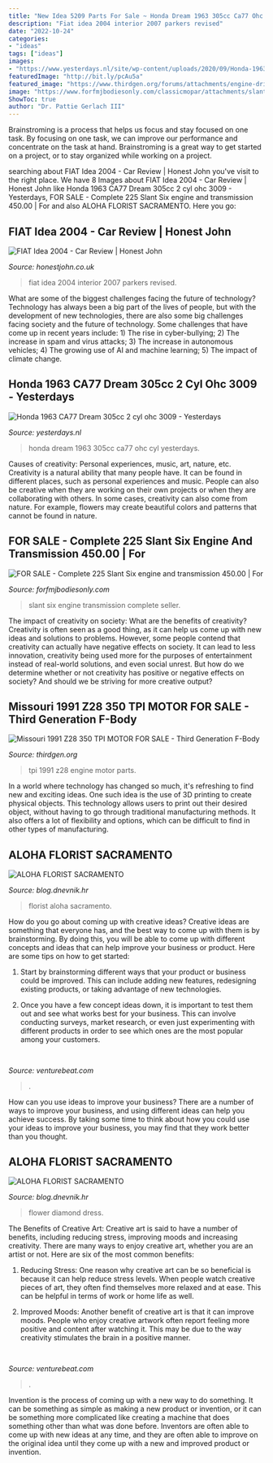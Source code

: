 ```yaml
---
title: "New Idea 5209 Parts For Sale ~ Honda Dream 1963 305cc Ca77 Ohc Cyl Yesterdays"
description: "Fiat idea 2004 interior 2007 parkers revised"
date: "2022-10-24"
categories:
- "ideas"
tags: ["ideas"]
images:
- "https://www.yesterdays.nl/site/wp-content/uploads/2020/09/Honda-1963-Dream-3009-5.jpg"
featuredImage: "http://bit.ly/pcAu5a"
featured_image: "https://www.thirdgen.org/forums/attachments/engine-drivetrain-suspension-parts/192378d1264961259-1991-z28-350-tpi-tpi-001.jpg"
image: "https://www.forfmjbodiesonly.com/classicmopar/attachments/slant-six-1-jpg.14069/"
ShowToc: true
author: "Dr. Pattie Gerlach III"
---
```



Brainstroming is a process that helps us focus and stay focused on one task. By focusing on one task, we can improve our performance and concentrate on the task at hand. Brainstroming is a great way to get started on a project, or to stay organized while working on a project.

	

		
searching about FIAT Idea 2004 - Car Review | Honest John you've visit to the right place. We have 8 Images about FIAT Idea 2004 - Car Review | Honest John like Honda 1963 CA77 Dream 305cc 2 cyl ohc 3009 - Yesterdays, FOR SALE - Complete 225 Slant Six engine and transmission 450.00 | For and also ALOHA FLORIST SACRAMENTO. Here you go:
		
    
## FIAT Idea 2004 - Car Review | Honest John

<img loading=lazy src="https://images.honestjohn.co.uk/imagecache/file/fit/730x700/media/5101050/Fiat~Idea~(1).jpg" onerror="this.onerror=null;this.src='https://tse4.mm.bing.net/th?id=OIP.9QawxAFrihrW3oelcBf1jwHaEu&amp;pid=15.1';" alt="FIAT Idea 2004 - Car Review | Honest John">

_Source: honestjohn.co.uk_

>fiat idea 2004 interior 2007 parkers revised. 

	

What are some of the biggest challenges facing the future of technology?
Technology has always been a big part of the lives of people, but with the development of new technologies, there are also some big challenges facing society and the future of technology. Some challenges that have come up in recent years include: 1) The rise in cyber-bullying; 2) The increase in spam and virus attacks; 3) The increase in autonomous vehicles; 4) The growing use of AI and machine learning; 5) The impact of climate change.

    
## Honda 1963 CA77 Dream 305cc 2 Cyl Ohc 3009 - Yesterdays

<img loading=lazy src="https://www.yesterdays.nl/site/wp-content/uploads/2020/09/Honda-1963-Dream-3009-5.jpg" onerror="this.onerror=null;this.src='https://tse1.mm.bing.net/th?id=OIP.GD6kLbUCrvkOAnO74RCDSwHaLH&amp;pid=15.1';" alt="Honda 1963 CA77 Dream 305cc 2 cyl ohc 3009 - Yesterdays">

_Source: yesterdays.nl_

>honda dream 1963 305cc ca77 ohc cyl yesterdays. 

	

Causes of creativity: Personal experiences, music, art, nature, etc.
Creativity is a natural ability that many people have. It can be found in different places, such as personal experiences and music. People can also be creative when they are working on their own projects or when they are collaborating with others. In some cases, creativity can also come from nature. For example, flowers may create beautiful colors and patterns that cannot be found in nature.

    
## FOR SALE - Complete 225 Slant Six Engine And Transmission 450.00 | For

<img loading=lazy src="https://www.forfmjbodiesonly.com/classicmopar/attachments/slant-six-1-jpg.14069/" onerror="this.onerror=null;this.src='https://tse2.mm.bing.net/th?id=OIP.lkbpU3uHzvimUPRfY8pr-AHaFj&amp;pid=15.1';" alt="FOR SALE - Complete 225 Slant Six engine and transmission 450.00 | For">

_Source: forfmjbodiesonly.com_

>slant six engine transmission complete seller. 

	

The impact of creativity on society: What are the benefits of creativity?
Creativity is often seen as a good thing, as it can help us come up with new ideas and solutions to problems. However, some people contend that creativity can actually have negative effects on society. It can lead to less innovation, creativity being used more for the purposes of entertainment instead of real-world solutions, and even social unrest. But how do we determine whether or not creativity has positive or negative effects on society? And should we be striving for more creative output?

    
## Missouri 1991 Z28 350 TPI MOTOR FOR SALE - Third Generation F-Body

<img loading=lazy src="https://www.thirdgen.org/forums/attachments/engine-drivetrain-suspension-parts/192378d1264961259-1991-z28-350-tpi-tpi-001.jpg" onerror="this.onerror=null;this.src='https://tse4.mm.bing.net/th?id=OIP.1smYTrbp-_sv6nUAOXCHBgHaFj&amp;pid=15.1';" alt="Missouri 1991 Z28 350 TPI MOTOR FOR SALE - Third Generation F-Body">

_Source: thirdgen.org_

>tpi 1991 z28 engine motor parts. 

	

In a world where technology has changed so much, it's refreshing to find new and exciting ideas. One such idea is the use of 3D printing to create physical objects. This technology allows users to print out their desired object, without having to go through traditional manufacturing methods. It also offers a lot of flexibility and options, which can be difficult to find in other types of manufacturing.

    
## ALOHA FLORIST SACRAMENTO

<img loading=lazy src="http://bit.ly/pcAu5a" onerror="this.onerror=null;this.src='https://tse2.mm.bing.net/th?id=OIP.EzBhebizNEl-U1fLw8aUOQAAAA&amp;pid=15.1';" alt="ALOHA FLORIST SACRAMENTO">

_Source: blog.dnevnik.hr_

>florist aloha sacramento. 

	

How do you go about coming up with creative ideas?
Creative ideas are something that everyone has, and the best way to come up with them is by brainstorming. By doing this, you will be able to come up with different concepts and ideas that can help improve your business or product. Here are some tips on how to get started:
1. Start by brainstorming different ways that your product or business could be improved. This can include adding new features, redesigning existing products, or taking advantage of new technologies.

2. Once you have a few concept ideas down, it is important to test them out and see what works best for your business. This can involve conducting surveys, market research, or even just experimenting with different products in order to see which ones are the most popular among your customers.


    
## 

<img loading=lazy src="https://venturebeat.com/wp-content/uploads/2018/02/img_0026.jpg?w=800" onerror="this.onerror=null;this.src='https://tse3.mm.bing.net/th?id=OIP.81qJG7HNlDrlwkbKYuJeTQHaEK&amp;pid=15.1';" alt="">

_Source: venturebeat.com_

>. 

	

How can you use ideas to improve your business?
There are a number of ways to improve your business, and using different ideas can help you achieve success. By taking some time to think about how you could use your ideas to improve your business, you may find that they work better than you thought.

    
## ALOHA FLORIST SACRAMENTO

<img loading=lazy src="http://bit.ly/r4MVJk" onerror="this.onerror=null;this.src='https://tse2.mm.bing.net/th?id=OIP.VvdVlf0nPR-GOk8ZFaTKBgAAAA&amp;pid=15.1';" alt="ALOHA FLORIST SACRAMENTO">

_Source: blog.dnevnik.hr_

>flower diamond dress. 

	

The Benefits of Creative Art:
Creative art is said to have a number of benefits, including reducing stress, improving moods and increasing creativity. There are many ways to enjoy creative art, whether you are an artist or not. Here are six of the most common benefits:
1. Reducing Stress: One reason why creative art can be so beneficial is because it can help reduce stress levels. When people watch creative pieces of art, they often find themselves more relaxed and at ease. This can be helpful in terms of work or home life as well.

2. Improved Moods: Another benefit of creative art is that it can improve moods. People who enjoy creative artwork often report feeling more positive and content after watching it. This may be due to the way creativity stimulates the brain in a positive manner.


    
## 

<img loading=lazy src="https://venturebeat.com/wp-content/uploads/2018/02/img_0042.jpg?w=800" onerror="this.onerror=null;this.src='https://tse4.mm.bing.net/th?id=OIP.7zOqJHafBM--n6fC0dZm-wHaEK&amp;pid=15.1';" alt="">

_Source: venturebeat.com_

>. 

	

Invention is the process of coming up with a new way to do something. It can be something as simple as making a new product or invention, or it can be something more complicated like creating a machine that does something other than what was done before. Inventors are often able to come up with new ideas at any time, and they are often able to improve on the original idea until they come up with a new and improved product or invention.

